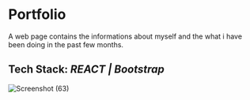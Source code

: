 # Portfolio

A web page contains the informations about myself and the what i have been doing in the past few months.


Tech Stack: *REACT | Bootstrap*
----
![Screenshot (63)](https://user-images.githubusercontent.com/103952018/191334775-b48b21d5-ecfe-4b15-a3e2-bb4f6232f9cf.png)
